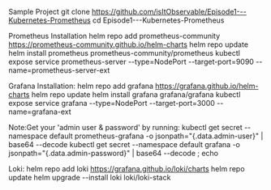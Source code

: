 Sample Project
git clone https://github.com/isItObservable/Episode1---Kubernetes-Prometheus
cd Episode1---Kubernetes-Prometheus

Prometheus Installation
helm repo add prometheus-community https://prometheus-community.github.io/helm-charts
helm repo update
helm install prometheus prometheus-community/prometheus
kubectl expose service prometheus-server --type=NodePort --target-port=9090 --name=prometheus-server-ext

Grafana Installation:
helm repo add grafana https://grafana.github.io/helm-charts 
helm repo update
helm install grafana grafana/grafana
kubectl expose service grafana --type=NodePort --target-port=3000 --name=grafana-ext

Note:Get your 'admin user & password' by running:
   kubectl get secret --namespace default prometheus-grafana -o jsonpath="{.data.admin-user}" | base64 --decode
   kubectl get secret --namespace default grafana -o jsonpath="{.data.admin-password}" | base64 --decode ; echo

Loki:
helm repo add loki https://grafana.github.io/loki/charts
helm repo update
helm upgrade --install loki loki/loki-stack
